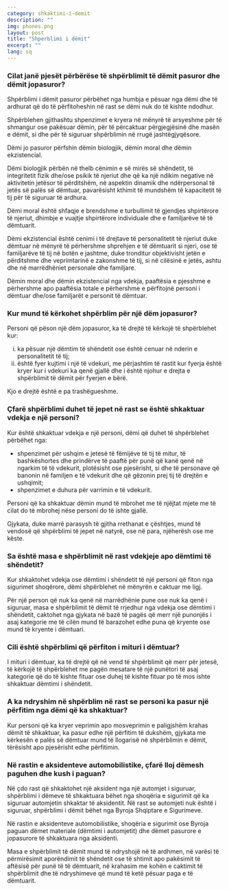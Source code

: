 ```yaml
---
category: shkaktimi-i-demit
description: ""
img: phones.png
layout: post
title: "Shperblimi i dëmit"
excerpt: ""
lang: sq
---
```

<script>
var data = { topics: [
  {
    title: "Nga çfarë përbëhet shpërblimi i dëmit",
    text: function(){ return $("#part1").html(); }
  },
  {
    title: "Kur kërkohet shpërblimi i demit jo pasuror",
    text: function(){ return $("#part2").html(); }
  },
  {
    title: "Shpërblimi në rastin e shkaktimit të vdekjes së një personi",
    text: function(){ return $("#part3").html(); }
  },
  {
    title: "Shpërblimi që përfiton i mituri i dëmtuar",
    text: function(){ return $("#part4").html(); }
  },
  {
    title: "Shpërblimi në rast përfitimi nga dëmi i shkaktuar",
    text: function(){ return $("#part5").html(); }
  },
  {
    title: "Shpëblimi në rast aksidentesh automobilistike",
    text: function(){ return $("#part6").html(); }
  }
]};
</script>

<div id="part1" class="hidden">
<h3>Cilat janë pjesët përbërëse të shpërblimit të dëmit pasuror dhe dëmit jopasuror?</h3>
<p>Shpërblimi i dëmit pasuror përbëhet nga humbja e pësuar nga dëmi dhe të ardhurat që do të përfitoheshin në rast se dëmi nuk do të kishte ndodhur.</p>
<p>Shpërblehen gjithashtu shpenzimet e kryera në mënyrë të arsyeshme për të shmangur ose pakësuar dëmin, për të përcaktuar përgjegjësinë dhe masën e dëmit, si dhe për të siguruar shpërblimin në rrugë jashtëgjyqësore.</p>
<p>Dëmi jo pasuror përfshin dëmin biologjik, dëmin moral dhe dëmin ekzistencial. </p>
<p>Dëmi biologjik përbën në thelb cënimin e së mirës së shëndetit, të integritetit fizik dhe/ose psikik të njeriut dhe që ka një ndikim negative në aktivitetin jetësor të përditshëm, në aspektin dinamik dhe ndërpersonal të jetës së palës së dëmtuar, pavarësisht kthimit të mundshëm të kapacitetit të tij për të siguruar të ardhura.</p>
<p>Dëmi moral është shfaqje e brendshme e turbullimit të gjendjes shpirtërore të njeriut, dhimbje e vuajtje shpirtërore individuale dhe e familjarëve të të dëmtuarit.</p>
<p>Dëmi ekzistencial është cenimi i të drejtave të personalitetit të njeriut duke dëmtuar në mënyrë të përhershme shprehjen e të dëmtuarit si njeri, ose të familjarëve të tij në botën e jashtme, duke tronditur objektivisht jetën e përditshme dhe veprimtarinë e zakonshme të tij, si në cilësinë e jetës, ashtu dhe në marrëdhëniet personale dhe familjare.</p>
<p>Dëmin moral dhe dëmin ekzistencial nga vdekja, paaftësia e pjesshme e përhershme apo paaftësia totale e përhershme e përfitojnë personi i dëmtuar dhe/ose familjarët e personit të dëmtuar.</p>
</div>

<div id="part2" class="hidden">
<h3>Kur mund të kërkohet shpërblim për një dëm jopasuror?</h3>
Personi që pëson një dëm jopasuror, ka të drejtë të kërkojë të shpërblehet kur:
<ol style="list-style-type: lower-roman;">
<li>ka pësuar një dëmtim të shëndetit ose është cenuar në nderin e personalitetit të tij;</li>
<li>është fyer kujtimi i një të vdekuri, me përjashtim të rastit kur fyerja është kryer kur i vdekuri ka qenë gjallë dhe i është njohur e drejta e shpërblimit të dëmit për fyerjen e bërë.</li>
</ol>
Kjo e drejtë është e pa trashëgueshme.
</div>

<div id="part3" class="hidden">
<h3>Çfarë shpërblimi duhet të jepet në rast se është shkaktuar vdekja e një personi?</h3>
Kur është shkaktuar vdekja e një personi, dëmi që duhet të shpërblehet përbëhet nga:
<ul>
<li>shpenzimet për ushqim e jetesë të fëmijëve të tij të mitur, të bashkëshortes dhe prindërve të paaftë për punë që kanë qenë në ngarkim të të vdekurit, plotësisht ose pjesërisht, si dhe të personave që banonin në familjen e të vdekurit dhe që gëzonin prej tij të drejtën e ushqimit;</li>
<li>shpenzimet e duhura për varrimin e të vdekurit.</li>
</ul>
Personi që ka shkaktuar dëmin mund të mbrohet me të njëjtat mjete me të cilat do të mbrohej nëse personi do të ishte gjallë.
<p>Gjykata, duke marrë parasysh të gjitha rrethanat e çështjes, mund të vendosë që shpërblimi të jepet në natyrë, ose në para, njëherësh ose me këste.</p>
<h3>Sa është masa e shpërblimit në rast vdekjeje apo dëmtimi të shëndetit?</h3>
<p>Kur shkaktohet vdekja ose dëmtimi i shëndetit të një personi që fiton nga sigurimet shoqërore, dëmi shpërblehet në mënyrën e caktuar me ligj.</p>
<p>Për një person që nuk ka qenë në marrëdhënie pune ose nuk ka qenë i siguruar, masa e shpërblimit të dëmit të rrjedhur nga vdekja ose dëmtimi i shëndetit, caktohet nga gjykata në bazë të pagës që merr një punonjës i asaj kategorie me të cilën mund të barazohet edhe puna që kryente ose mund të kryente i dëmtuari.</p>
</div>

<div id="part4" class="hidden">
<h3>Cili është shpërblimi që përfiton i mituri i dëmtuar?</h3>
I mituri i dëmtuar, ka të drejtë që në vend të shpërblimit që merr për jetesë, të kërkojë të shpërblehet me pagën mesatare të një punëtori të asaj kategorie që do të kishte fituar ose duhej të kishte fituar po të mos ishte shkaktuar dëmtimi i shëndetit.
</div>

<div id="part5" class="hidden">
<h3>A ka ndryshim në shpërblim në rast se personi ka pasur një përfitim nga dëmi që ka shkaktuar?</h3>
Kur personi që ka kryer veprimin apo mosveprimin e paligjshëm krahas dëmit të shkaktuar, ka pasur edhe një përfitim të dukshëm, gjykata me kërkesën e palës së dëmtuar mund të llogarisë në shpërblimin e dëmit, tërësisht apo pjesërisht edhe përfitimin.
</div>

<div id="part6" class="hidden">
<h3>Në rastin e aksidenteve automobilistike, çfarë lloj dëmesh paguhen dhe kush i paguan? </h3>
<p>Në çdo rast që shkaktohet një aksident nga një automjet i siguruar, shpërblimi i dëmeve të shkaktuara bëhet nga shoqëria e sigurimit që ka siguruar automjetin shkaktar të aksidentit. Në rast se automjeti nuk është i siguruar, shpërblimi i dëmit bëhet nga Byroja Shqiptare e Sigurimeve.</p>
<p>Në rastin e aksidenteve automobilistike, shoqëria e sigurimit ose Byroja paguan dëmet materiale (dëmtimi i automjetit) dhe dëmet pasurore e jopasurore të shkaktuara nga aksidenti.</p>
<p>Masa e shpërblimit të dëmit mund të ndryshojë në të ardhmen, në varësi të përmirësimit aporëndimit të shëndetit ose të shtimit apo pakësimit të aftësisë për punë të të dëmtuarit, në krahasim me kohën e caktimit të shpërblimit dhe të ndryshimeve që mund të ketë pësuar paga e të dëmtuarit.</p>
</div>

<div class="post-content"></div>
